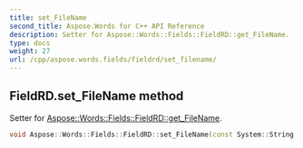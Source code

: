 ```yaml
---
title: set_FileName
second_title: Aspose.Words for C++ API Reference
description: Setter for Aspose::Words::Fields::FieldRD::get_FileName. 
type: docs
weight: 27
url: /cpp/aspose.words.fields/fieldrd/set_filename/
---
```

## FieldRD.set_FileName method


Setter for [Aspose::Words::Fields::FieldRD::get_FileName](../get_filename/).

```cpp
void Aspose::Words::Fields::FieldRD::set_FileName(const System::String &value)
```

